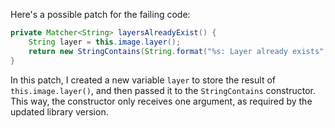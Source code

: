 Here's a possible patch for the failing code:

```java
private Matcher<String> layersAlreadyExist() {
    String layer = this.image.layer();
    return new StringContains(String.format("%s: Layer already exists", layer));
}
```

In this patch, I created a new variable `layer` to store the result of `this.image.layer()`, and then passed it to the `StringContains` constructor. This way, the constructor only receives one argument, as required by the updated library version.